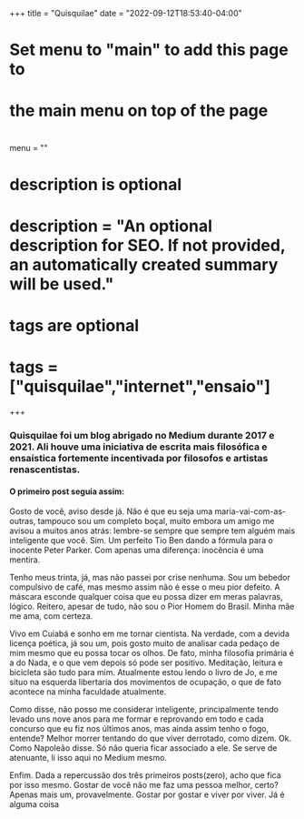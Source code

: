 +++
title = "Quisquilae"
date = "2022-09-12T18:53:40-04:00"

#
# Set menu to "main" to add this page to
# the main menu on top of the page
#
menu = ""

#
# description is optional
#
# description = "An optional description for SEO. If not provided, an automatically created summary will be used."

#
# tags are optional
#
# tags = ["quisquilae","internet","ensaio"]
+++

### Quisquilae foi um blog abrigado no Medium durante 2017 e 2021. Ali houve uma iniciativa de escrita mais filosófica e ensaística fortemente incentivada por filosofos e artistas renascentistas.
#### O primeiro post seguia assim:

Gosto de você, aviso desde já. Não é que eu seja uma maria-vai-com-as-outras, tampouco sou um completo boçal, muito embora um amigo me avisou a muitos anos atrás: lembre-se sempre que sempre tem alguém mais inteligente que você. Sim. Um perfeito Tio Ben dando a fórmula para o inocente Peter Parker. Com apenas uma diferença: inocência é uma mentira.

Tenho meus trinta, já, mas não passei por crise nenhuma. Sou um bebedor compulsivo de café, mas mesmo assim não é esse o meu pior defeito. A máscara esconde qualquer coisa que eu possa dizer em meras palavras, lógico. Reitero, apesar de tudo, não sou o Pior Homem do Brasil. Minha mãe me ama, com certeza.

Vivo em Cuiabá e sonho em me tornar cientista. Na verdade, com a devida licença poética, já sou um, pois gosto muito de analisar cada pedaço de mim mesmo que eu possa tocar os olhos. De fato, minha filosofia primária é a do Nada, e o que vem depois só pode ser positivo. Meditação, leitura e bicicleta são tudo para mim. Atualmente estou lendo o livro de Jo, e me situo na esquerda libertaria dos movimentos de ocupação, o que de fato acontece na minha faculdade atualmente.

Como disse, não posso me considerar inteligente, principalmente tendo levado uns nove anos para me formar e reprovando em todo e cada concurso que eu fiz nos últimos anos, mas ainda assim tenho o fogo, entende? Melhor morrer tentando do que viver derrotado, como dizem. Ok. Como Napoleão disse. Só não queria ficar associado a ele. Se serve de atenuante, li isso aqui no Medium mesmo.

Enfim. Dada a repercussão dos três primeiros posts(zero), acho que fica por isso mesmo. Gostar de você não me faz uma pessoa melhor, certo? Apenas mais um, provavelmente. Gostar por gostar e viver por viver. Já é alguma coisa
